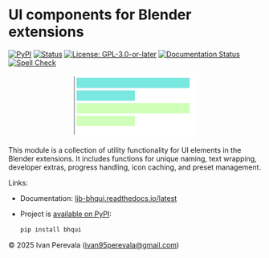 <!--
SPDX-FileCopyrightText: 2025 Ivan Perevala <ivan95perevala@gmail.com>

SPDX-License-Identifier: GPL-3.0-or-later
-->

# UI components for Blender extensions

[![PyPI](https://img.shields.io/pypi/v/bhqui.svg)](https://pypi.org/project/bhqui/)
[![Status](https://img.shields.io/pypi/status/bhqui.svg)](https://pypi.org/project/bhqui/)
[![License: GPL-3.0-or-later](https://img.shields.io/badge/license-GPLv3-yellow.svg)](https://www.gnu.org/licenses/gpl-3.0-standalone.html)
[![Documentation Status](https://readthedocs.org/projects/lib-bhqui/badge/?version=latest)](https://lib-bhqui.readthedocs.io/latest)
[![Spell Check](https://github.com/ivan-perevala/lib_bhqui/actions/workflows/spellcheck.yml/badge.svg)](https://github.com/ivan-perevala/lib_bhqui/actions/workflows/spellcheck.yml)

<p align="center">
    <img src="https://raw.githubusercontent.com/ivan-perevala/lib_bhqui/main/.github/images/logo-dark.svg" alt="Logo" style="width:50%; height:auto;">
</p>

This module is a collection of utility functionality for UI elements in the Blender extensions.
It includes functions for unique naming, text wrapping, developer extras, progress handling,
icon caching, and preset management.

Links:

* Documentation: [lib-bhqui.readthedocs.io/latest](https://lib-bhqui.readthedocs.io/latest/)

* Project is [available on PyPI](https://pypi.org/project/bhqui/):

    ```powershell
    pip install bhqui
    ```

© 2025 Ivan Perevala (ivan95perevala@gmail.com)
